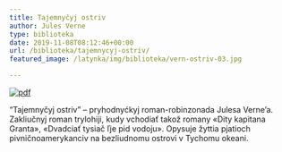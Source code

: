 ```yaml
---
title: Tajemnyčyj ostriv
author: Jules Verne
type: biblioteka
date: 2019-11-08T08:12:46+00:00
url: /biblioteka/tajemnycyj-ostriv/
featured_image: /latynka/img/biblioteka/vern-ostriv-03.jpg

---
```

<a href="https://drive.google.com/file/d/1-OWwJb9B3Ntl4Niqzq0-1mycR-5glOjE/view" target="_blank"><img src="/latynka/img/biblioteka/pdf-icon.png" alt="pdf" /></a>

&#8220;Tajemnyčyj ostriv&#8221; &#8211; pryhodnyćkyj roman-robinzonada Julesa Verne&#8217;a. Zakliučnyj roman trylohiji, kudy vchodiať takož romany «Dity kapitana Granta», «Dvadciať tysiač ľje pid vodoju». Opysuje žyttia pjatioch pivničnoamerykanciv na bezliudnomu ostrovi v Tychomu okeani.